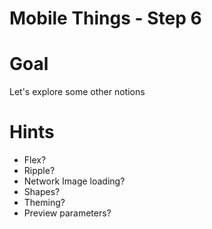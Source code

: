 # Mobile Things - Step 6

# Goal
Let's explore some other notions

# Hints
- Flex?
- Ripple?
- Network Image loading?
- Shapes?
- Theming?
- Preview parameters?

